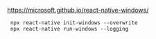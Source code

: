 https://microsoft.github.io/react-native-windows/

```code 
 npx react-native init-windows --overwrite    
 npx react-native run-windows --logging                                                            
 ```

